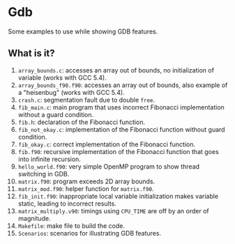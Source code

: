 # Gdb
Some examples to use while showing GDB features.

## What is it?
1. `array_bounds.c`: accesses an array out of bounds, no initialization
    of variable (works with GCC 5.4).
1. `array_bounds_f90.f90`: accesses an array out of bounds, also example
    of a "heisenbug" (works with GCC 5.4).
1. `crash.c`: segmentation fault due to double `free`.
1. `fib_main.c`: main program that uses incorrect Fibonacci
    implementation without a guard condition.
1. `fib.h`: declaration of the Fibonacci function.
1. `fib_not_okay.c`: implementation of the Fibonacci function without
    guard condition.
1. `fib_okay.c`: correct implementation of the Fibonacci function.
1. `fib.f90`: recursive implementation of the Fibonacci function that
    goes into infinite recursion.
1. `hello_world.f90`: very simple OpenMP program to show thread
    switching in GDB.
1. `matrix.f90`: program exceeds 2D array bounds.
1. `matrix_mod.f90`: helper function for `matrix.f90`.
1. `fib_init.f90`: inappropriate local variable initialization makes
    variable static, leading to incorrect results.
1. `matrix_multiply.v90`: timings using `CPU_TIME` are off by an order
    of magnitude.
1. `Makefile`: make file to build the code.
1. `Scenarios`: scenarios for illustrating GDB features.
